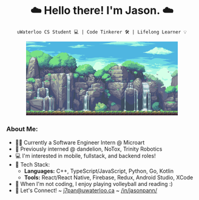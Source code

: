 <h1 align="center"> ☁️ Hello there! I'm Jason. ☁️ </h1>
 
<div align="center">

`uWaterloo CS Student 💻 | Code Tinkerer 🛠 | Lifelong Learner 💡`

<img src="./waterfall.gif" alt="waterfall-pixelart-bg" width="400px"/>
</div>

<h3 align="left"> <b> About Me:</b> </h3>

- 👨‍💻 Currently a Software Engineer Intern @ Microart
- 🌼 Previously interned @ dandelion, NoTox, Trinity Robotics
- 💻 I'm interested in mobile, fullstack, and backend roles!
- 🥞 Tech Stack:
  - **Languages:** C++, TypeScript/JavaScript, Python, Go, Kotlin
  - **Tools:** React/React Native, Firebase, Redux, Android Studio, XCode
- 🌱 When I'm not coding, I enjoy playing volleyball and reading :)
- 🚀 Let's Connect! ~ <j7pan@uwaterloo.ca> ~ [/in/jasonpann/](https://www.linkedin.com/in/jasonpann)
